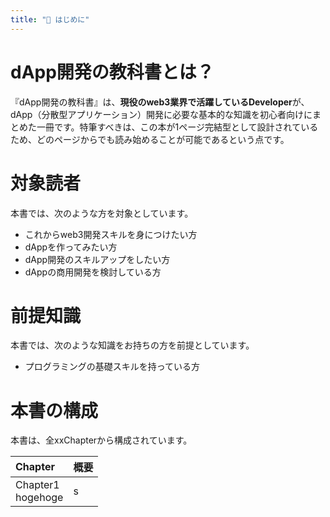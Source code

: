 ```yaml
---
title: "📘 はじめに"
---
```


# dApp開発の教科書とは？

『dApp開発の教科書』は、**現役のweb3業界で活躍しているDeveloper**が、dApp（分散型アプリケーション）開発に必要な基本的な知識を初心者向けにまとめた一冊です。特筆すべきは、この本が1ページ完結型として設計されているため、どのページからでも読み始めることが可能であるという点です。

# 対象読者

本書では、次のような方を対象としています。

- これからweb3開発スキルを身につけたい方
- dAppを作ってみたい方
- dApp開発のスキルアップをしたい方
- dAppの商用開発を検討している方

# 前提知識

本書では、次のような知識をお持ちの方を前提としています。

- プログラミングの基礎スキルを持っている方

# 本書の構成

本書は、全xxChapterから構成されています。

|Chapter|概要|
|:---|:---|
|Chapter1<br>hogehoge|s|
